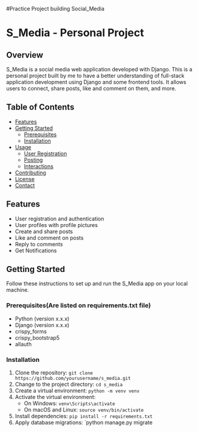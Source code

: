 #Practice Project building Social_Media
# S_Media - Personal Project


## Overview

S_Media is a social media web application developed with Django. This is a personal project built by me to have a better understanding of full-stack application development using Django and some frontend tools.  It allows users to connect, share posts, like and comment on them, and more.

## Table of Contents

- [Features](#features)
- [Getting Started](#getting-started)
  - [Prerequisites](#prerequisites)
  - [Installation](#installation)
- [Usage](#usage)
  - [User Registration](#user-registration)
  - [Posting](#posting)
  - [Interactions](#interactions)
- [Contributing](#contributing)
- [License](#license)
- [Contact](#contact)

## Features

- User registration and authentication
- User profiles with profile pictures
- Create and share posts
- Like and comment on posts
- Reply to comments
- Get Notifications

## Getting Started

Follow these instructions to set up and run the S_Media app on your local machine.

### Prerequisites(Are listed on requirements.txt file) 

- Python (version x.x.x)
- Django (version x.x.x)
- crispy_forms
- crispy_bootstrap5
- allauth

### Installation

1. Clone the repository: `git clone https://github.com/yourusername/s_media.git`
2. Change to the project directory: `cd s_media`
3. Create a virtual environment: `python -m venv venv`
4. Activate the virtual environment:
   - On Windows: `venv\Scripts\activate`
   - On macOS and Linux: `source venv/bin/activate`
5. Install dependencies: `pip install -r requirements.txt`
6. Apply database migrations: `python manage.py migrate
